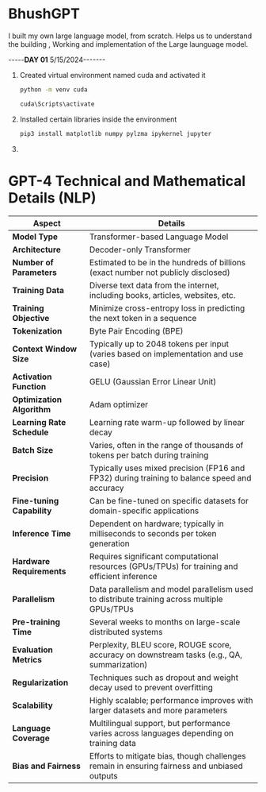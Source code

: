 # BhushGPT
I built my own large language model, from scratch. Helps us to understand the building , Working and implementation of the Large launguage model.

-----**DAY 01** 5/15/2024-------
1. Created virtual environment named cuda and activated it 
   ```bash
   python -m venv cuda
   ```
   ```bash
   cuda\Scripts\activate
   ```
2. Installed certain libraries inside the environment
   ```bash
   pip3 install matplotlib numpy pylzma ipykernel jupyter
   ```
3.






























































































# GPT-4 Technical and Mathematical Details (NLP)

| **Aspect**                 | **Details**                                                                                   |
|----------------------------|-----------------------------------------------------------------------------------------------|
| **Model Type**             | Transformer-based Language Model                                                              |
| **Architecture**           | Decoder-only Transformer                                                                     |
| **Number of Parameters**   | Estimated to be in the hundreds of billions (exact number not publicly disclosed)             |
| **Training Data**          | Diverse text data from the internet, including books, articles, websites, etc.                |
| **Training Objective**     | Minimize cross-entropy loss in predicting the next token in a sequence                        |
| **Tokenization**           | Byte Pair Encoding (BPE)                                                                      |
| **Context Window Size**    | Typically up to 2048 tokens per input (varies based on implementation and use case)           |
| **Activation Function**    | GELU (Gaussian Error Linear Unit)                                                             |
| **Optimization Algorithm** | Adam optimizer                                                                                |
| **Learning Rate Schedule** | Learning rate warm-up followed by linear decay                                                |
| **Batch Size**             | Varies, often in the range of thousands of tokens per batch during training                   |
| **Precision**              | Typically uses mixed precision (FP16 and FP32) during training to balance speed and accuracy  |
| **Fine-tuning Capability** | Can be fine-tuned on specific datasets for domain-specific applications                       |
| **Inference Time**         | Dependent on hardware; typically in milliseconds to seconds per token generation              |
| **Hardware Requirements**  | Requires significant computational resources (GPUs/TPUs) for training and efficient inference |
| **Parallelism**            | Data parallelism and model parallelism used to distribute training across multiple GPUs/TPUs  |
| **Pre-training Time**      | Several weeks to months on large-scale distributed systems                                    |
| **Evaluation Metrics**     | Perplexity, BLEU score, ROUGE score, accuracy on downstream tasks (e.g., QA, summarization)   |
| **Regularization**         | Techniques such as dropout and weight decay used to prevent overfitting                       |
| **Scalability**            | Highly scalable; performance improves with larger datasets and more parameters                |
| **Language Coverage**      | Multilingual support, but performance varies across languages depending on training data      |
| **Bias and Fairness**      | Efforts to mitigate bias, though challenges remain in ensuring fairness and unbiased outputs   |
